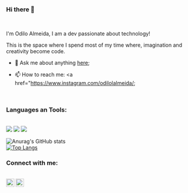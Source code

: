 ### Hi there 👋
<br>

<p>I'm Odilo Almeida, I am a dev passionate about technology!</p>

This is the space where I spend most of my time where, imagination and creativity become code.

- 💬 Ask me about anything <a href="https://www.linkedin.com/in/odilo-almeida-7538a4236/">here</a>;

- 📫 How to reach me: <a href="https://www.instagram.com/odilolalmeida/</a>;
<br>

### Languages an Tools:

<br>
<img src="https://img.shields.io/badge/HTML5-E34F26?style=for-the-badge&logo=html5&logoColor=white"/>
<img src="https://img.shields.io/badge/CSS3-1572B6?style=for-the-badge&logo=css3&logoColor=white"/>
<img src="https://img.shields.io/badge/JavaScript-323330?style=for-the-badge&logo=javascript&logoColor=F7DF1E">

![Anurag's GitHub stats](https://github-readme-stats.vercel.app/api?username=isayrous&show_icons=true&theme=radical)
<br>
[![Top Langs](https://github-readme-stats.vercel.app/api/top-langs/?username=isayrous&layout=compact)](https://github.com/anuraghazra/github-readme-stats)


### Connect with me:

<br>
<a href="https://www.instagram.com/limaodilo/"><img src="https://logodownload.org/wp-content/uploads/2017/04/instagram-logo-13.png" width="22px" /></a> 
<a href="https://www.linkedin.com/in/odilo-almeida-7538a4236/"><img src="https://cdn-icons-png.flaticon.com/512/174/174857.png" width ="22px" /></a>
<br>
